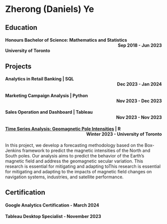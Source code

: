# Zherong (Daniels) Ye

## Education
#### Honours Bachelor of Science: Mathematics and Statistics <div style="text-align: right;"> Sep 2018 - Jun 2023 </div> University of Toronto

## Projects

#### Analytics in Retail Banking | SQL <div style="text-align: right;"> Dec 2023 - Jan 2024 </div>

#### Marketing Campaign Analysis | Python <div style="text-align: right;"> Nov 2023 - Dec 2023 </div>

#### Sales Operation and Dashboard | Tableau <div style="text-align: right;"> Nov 2023 - Nov 2023 </div>

#### [Time Series Analysis: Geomagnetic Pole Intensities](https://github.com/danielsye/Geomagnetic_Pole_Intensities/tree/main) | R <div style="text-align: right;"> Winter 2023 - University of Toronto </div>
In this project, we develop a forecasting methodology based on
the Box-Jenkins framework to predict the magnetic intensities of the North and South poles. Our analysis aims to predict the behavior of the Earth’s magnetic field and address the geomagnetic secular variation. 
This research is essential for mitigating and adapting toThis research is essential for mitigating and adapting to
the impacts of magnetic field changes on navigation systems, industries, and satellite performance.

## Certification
#### Google Analytics Certification - March 2024
#### Tableau Desktop Specialist - November 2023
